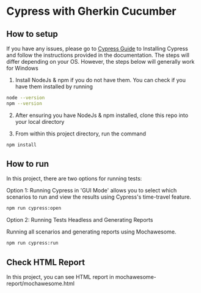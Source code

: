 # Cypress with Gherkin Cucumber

## How to setup
If you have any issues, please go to [Cypress Guide](https://docs.cypress.io/guides/getting-started/installing-cypress) to Installing Cypress and follow the instructions provided in the documentation. The steps will differ depending on your OS. However, the steps below will generally work for Windows

1. Install NodeJs & npm if you do not have them. You can check if you have them installed by running
```bash
node --version
npm --version
```

2. After ensuring you have NodeJs & npm installed, clone this repo into your local directory

3. From within this project directory, run the command
```bash
npm install
```

## How to run
In this project, there are two options for running tests:

Option 1: Running Cypress in 'GUI Mode' allows you to select which scenarios to run and view the results using Cypress's time-travel feature.

```bash
npm run cypress:open
```

Option 2: Running Tests Headless and Generating Reports

Running all scenarios and generating reports using Mochawesome.

```bash
npm run cypress:run
```

## Check HTML Report
In this project, you can see HTML report in mochawesome-report/mochawesome.html
